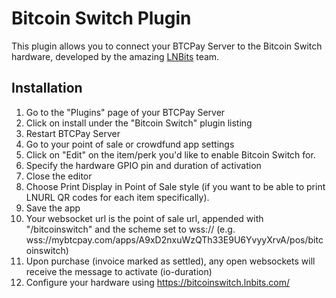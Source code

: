 ﻿# Bitcoin Switch Plugin

This plugin allows you to connect your BTCPay Server to the Bitcoin Switch hardware, developed by the amazing [LNBits](https://lnbits.com/) team.

## Installation

1. Go to the "Plugins" page of your BTCPay Server
2. Click on install under the "Bitcoin Switch" plugin listing
3. Restart BTCPay Server
4. Go to your point of sale or crowdfund app settings
5. Click on "Edit" on the item/perk you'd like to enable Bitcoin Switch for.
6. Specify the hardware GPIO pin and duration of activation 
7. Close the editor
8. Choose Print Display in Point of Sale style (if you want to be able to print LNURL QR codes for each item specifically).
9. Save the app
10. Your websocket url is the point of sale url, appended with "/bitcoinswitch" and the scheme set to wss:// (e.g. wss://mybtcpay.com/apps/A9xD2nxuWzQTh33E9U6YvyyXrvA/pos/bitcoinswitch)
11. Upon purchase (invoice marked as settled), any open websockets will receive the message to activate (io-duration)
12. Configure your hardware using https://bitcoinswitch.lnbits.com/
